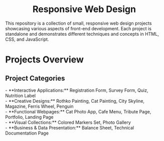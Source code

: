 <h1 align="center">Responsive Web Design</h1>
<p>This repository is a collection of small, responsive web design projects showcasing various aspects of front-end development. Each project is standalone and demonstrates different techniques and concepts in HTML, CSS, and JavaScript.</p>
<h1>Projects Overview</h1>
<h2>Project Categories</h2>
- **Interactive Applications:** Registration Form, Survey Form, Quiz, Nutrition Label<br>
- **Creative Designs:** Rothko Painting, Cat Painting, City Skyline, Magazine, Ferris Wheel, Penguin<br>
- **Functional Webpages:** Cat Photo App, Cafe Menu, Tribute Page, Portfolio, Landing Page<br>
- **Visual Collections:** Colored Markers Set, Photo Gallery<br>
- **Business & Data Presentation:** Balance Sheet, Technical Documentation Page<br>
